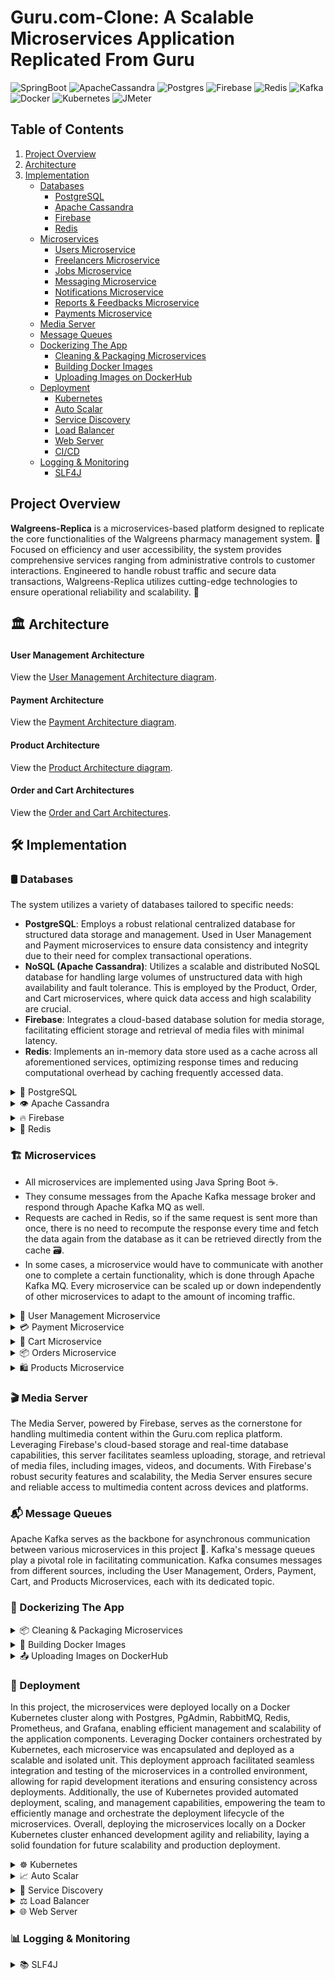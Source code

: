 # Guru.com-Clone: A Scalable Microservices Application Replicated From Guru

![SpringBoot](https://img.shields.io/badge/Spring_Boot-F2F4F9?style=for-the-badge&logo=spring-boot)
![ApacheCassandra](https://img.shields.io/badge/cassandra-%231287B1.svg?style=for-the-badge&logo=apache-cassandra&logoColor=white)
![Postgres](https://img.shields.io/badge/postgres-%23316192.svg?style=for-the-badge&logo=postgresql&logoColor=white)
![Firebase](https://img.shields.io/badge/firebase-FFA611.svg?style=for-the-badge&logo=firebase&logoColor=white)
![Redis](https://img.shields.io/badge/redis-%23DD0031.svg?style=for-the-badge&logo=redis&logoColor=white)
![Kafka](https://img.shields.io/badge/Kafka-%23FF6600.svg?style=for-the-badge&logo=apachekafka&logoColor=white)
![Docker](https://img.shields.io/badge/Docker-2CA5E0?style=for-the-badge&logo=docker&logoColor=white)
![Kubernetes](https://img.shields.io/badge/Kubernetes-326CE5?style=for-the-badge&logo=Kubernetes&logoColor=white)
![JMeter](https://img.shields.io/badge/JMeter-D22128?style=for-the-badge&logo=apachejmeter&logoColor=white)



## Table of Contents

1. [Project Overview](#project-overview)
2. [Architecture](#architecture)
3. [Implementation](#implementation)
   - [Databases](#databases)
     - [PostgreSQL](#postgreSQL)
     - [Apache Cassandra](#apache-cassandra)
     - [Firebase](#firebase)
     - [Redis](#redis)
   - [Microservices](#microservices)
     - [Users Microservice](#users-microservice)
     - [Freelancers Microservice](#freelancers-microservice)
     - [Jobs Microservice](#jobs-microservice)
     - [Messaging Microservice](#messaging-microservice)
     - [Notifications Microservice](#notifications-microservice)
     - [Reports & Feedbacks Microservice](#reports&feedbacks-microservice)
     - [Payments Microservice](#payments-microservice)
   - [Media Server](#media-server)
   - [Message Queues](#message-queues)
   - [Dockerizing The App](#dockerizing-the-app)
     - [Cleaning & Packaging Microservices](#cleaning-&-packaging-microservices) 
     - [Building Docker Images](#building-docker-images)
     - [Uploading Images on DockerHub](#uploading-image-dockerhub)
   - [Deployment](#deployment)
     - [Kubernetes](#kubernetes)
     - [Auto Scalar](#auto-scalar)
     - [Service Discovery](#service-discovery)
     - [Load Balancer](#load-balancer)
     - [Web Server](#web-server)
     - [CI/CD](#contionous-integration)
   - [Logging & Monitoring](#logging&monitoring)
     - [SLF4J](#slf4j)


## Project Overview

**Walgreens-Replica** is a microservices-based platform designed to replicate the core functionalities of the Walgreens pharmacy management system. 🏥 Focused on efficiency and user accessibility, the system provides comprehensive services ranging from administrative controls to customer interactions. Engineered to handle robust traffic and secure data transactions, Walgreens-Replica utilizes cutting-edge technologies to ensure operational reliability and scalability. 🌟

## 🏛️ Architecture

#### User Management Architecture

View the [User Management Architecture diagram](https://drive.google.com/file/d/1HI00kpG8-NS1b66_aAPfi-HBECqZjdIW/view?usp=sharing).

#### Payment Architecture

View the [Payment Architecture diagram](https://drive.google.com/file/d/1w_wqur5WADjQbF_G26jKbfrpmjmf4vMO/view?usp=sharing).

#### Product Architecture

View the [Product Architecture diagram](https://drive.google.com/file/d/1jsrCwFj9r7thlRNdVK2F2TypnOXnf6hC/view?usp=sharing).

#### Order and Cart Architectures

View the [Order and Cart Architectures](https://drive.google.com/file/d/1w2W2aP3YkwUcmH1aQBfH3rc9zjihwPQT/view?usp=sharing).




## 🛠️ Implementation

### 🛢️ Databases
The system utilizes a variety of databases tailored to specific needs:

- **PostgreSQL**: Employs a robust relational centralized database for structured data storage and management. Used in User Management and Payment microservices to ensure data consistency and integrity due to their need for complex transactional operations.
- **NoSQL (Apache Cassandra)**: Utilizes a scalable and distributed NoSQL database for handling large volumes of unstructured data with high availability and fault tolerance. This is employed by the Product, Order, and Cart microservices, where quick data access and high scalability are crucial.
- **Firebase**: Integrates a cloud-based database solution for media storage, facilitating efficient storage and retrieval of media files with minimal latency.
- **Redis**: Implements an in-memory data store used as a cache across all aforementioned services, optimizing response times and reducing computational overhead by caching frequently accessed data.

<details>
   <summary>
      🐘 PostgreSQL
   </summary>
  In the system architecture, PostgreSQL is employed for the User Management and Payment microservices, which require consistent and reliable data handling capabilities. This centralized database supports complex queries and transactions, ensuring data integrity and consistency necessary for sensitive operations such as user data management and financial transactions.
</details>

<details>
   <summary>
      👁 Apache Cassandra
   </summary>
  Apache Cassandra is chosen for the Product, Order, and Cart microservices due to its high performance in environments that demand scalability and high-speed access to large volumes of data. Its distributed nature supports rapid growth and data distribution across multiple nodes, ensuring reliability and speed during high-demand periods.
</details>

<details>
   <summary>
      🔥 Firebase
   </summary>
  Firebase serves as the media server for the system, providing a cloud-based solution for storing and serving media content. Its real-time database and storage capabilities enable seamless integration with the application, allowing users to upload, retrieve, and stream media files with minimal latency. Firebase's scalability and reliability ensure uninterrupted access to media content, while its authentication and security features safeguard sensitive data. By leveraging Firebase as a media server, the system delivers a seamless and responsive multimedia experience to users across platforms.
</details>

<details>
   <summary>
      💾 Redis
   </summary>
  Redis plays a pivotal role in the system architecture, serving as a high-performance caching layer for optimizing data access and response times. Utilized across various microservices, Redis efficiently stores and retrieves frequently accessed data, such as session information, user preferences, and temporary application state. Its in-memory data storage and support for data structures enable fast and reliable caching, reducing the need for repeated computations and database queries. By leveraging Redis, the system enhances scalability, resilience, and overall performance, ensuring a seamless and responsive user experience. This caching mechanism significantly reduces the load on the database servers, alleviating potential bottlenecks and enhancing overall system performance by minimizing the need for repetitive and resource-intensive database queries.
</details>


### 🏗️ Microservices

- All microservices are implemented using Java Spring Boot ☕.
- They consume messages from the Apache Kafka message broker and respond through Apache Kafka MQ as well.
- Requests are cached in Redis, so if the same request is sent more than once, there is no need to recompute the response every time and fetch the data again from the database as it can be retrieved directly from the cache 🗃️.
- In some cases, a microservice would have to communicate with another one to complete a certain functionality, which is done through Apache Kafka MQ. Every microservice can be scaled up or down independently of other microservices to adapt to the amount of incoming traffic.

<details>
   <summary>
      👥 User Management Microservice
   </summary>
 The User Management Microservice primarily focuses on user authentication (Login & Registration), implemented using Spring Boot Security. This service interacts mainly with PostgreSQL for user data storage and management. Additionally, to optimize authentication performance, the service caches the generated JWT tokens upon successful login in a shared Redis cache. This microservice also handles common operations shared by all users, such as changing usernames/passwords and managing user-related functionalities.
</details>

<details>
   <summary>
      💳 Payment Microservice
   </summary>
   The Payment Microservice handles all aspects of financial transactions within the system, including processing payments, managing wallets, and maintaining transaction history. It employs PostgreSQL due to its strong ACID properties, ensuring data consistency and reliability for all financial operations. To enhance performance, frequently accessed data such as transaction histories and balance checks are cached using Redis, ensuring quick access and a smooth user experience.
</details>

<details>
   <summary>
      🛒 Cart Microservice
   </summary>
   The Cart Microservice manages the shopping cart functionality, allowing users to add, update, or remove products from their cart. This service utilizes a NoSQL database for high performance and scalability, especially suitable for the dynamic nature of cart operations which require high-speed read and write capabilities. Redis is also used to cache cart data, significantly speeding up cart operations and improving response times during high traffic periods.
</details>

<details>
   <summary>
      📦 Orders Microservice
   </summary>
   The Orders Microservice oversees the order processing workflow, from order placement to final delivery tracking. It leverages NoSQL databases to handle large volumes of orders with high availability and fault tolerance. This microservice is optimized for quick access to order data and scalability, using Redis to cache order statuses and summary data for fast retrieval.
</details>

<details>
   <summary>
      🛍️ Products Microservice
   </summary>
   The Products Microservice is responsible for managing product listings, including creating, updating, and deleting product information. It uses NoSQL databases to store product data, ensuring scalability and rapid access when fetching product details. Redis is utilized here to cache frequently accessed data like product prices and descriptions, allowing for efficient and fast user interactions.
</details>




 ### 🎬 Media Server

The Media Server, powered by Firebase, serves as the cornerstone for handling multimedia content within the Guru.com replica platform. Leveraging Firebase's cloud-based storage and real-time database capabilities, this server facilitates seamless uploading, storage, and retrieval of media files, including images, videos, and documents. With Firebase's robust security features and scalability, the Media Server ensures secure and reliable access to multimedia content across devices and platforms. 

### 📬 Message Queues

Apache Kafka serves as the backbone for asynchronous communication between various microservices in this project 🚀. Kafka's message queues play a pivotal role in facilitating communication. Kafka consumes messages from different sources, including the User Management, Orders, Payment, Cart, and Products Microservices, each with its dedicated topic.

### 🐋 Dockerizing The App

<details>
   <summary>
      📦 Cleaning & Packaging Microservices
   </summary>
  To Dockerize the application, the first step involved executing Maven commands to clean and package the microservices. This process entailed running mvn clean to remove any previously compiled artifacts and mvn package to compile the source code, run tests, and package the application into executable .jar files. Each microservice, structured as a Maven project, underwent this meticulous process to ensure that all dependencies were resolved and included in the packaged artifacts. These .jar files served as the executable units encapsulating the microservices, ready for containerization within Docker. This methodical approach laid a solid foundation for seamless integration and deployment within Docker containers.
</details>

<details>
   <summary>
      🔨 Building Docker Images
   </summary>
  After cleaning and packaging the microservices, the next step involved building Docker images for each microservice. This process was accomplished using Dockerfile configurations, which specified the environment and dependencies required to run the microservice within a Docker container. Leveraging Docker's build capabilities, the Docker images were created with efficiency and consistency. Each Docker image encapsulated the packaged microservice artifact, ensuring that it could be executed within a containerized environment. This step ensured that the microservices were properly containerized and ready for deployment across various environments.
</details>

<details>
   <summary>
      📤 Uploading Images on DockerHub
   </summary>
  Once the Docker images for the microservices were built, the final step involved uploading these images to DockerHub. DockerHub served as the central repository for storing and sharing Docker images, providing a convenient platform for managing and distributing containerized applications. Each Docker image was tagged with version information and securely uploaded to DockerHub. This process made the Docker images accessible online and facilitated seamless deployment across different environments. By leveraging DockerHub, it was ensured that the Docker images were readily available for deployment, streamlining the sharing and collaboration of containerized applications.
</details>

### 🚀 Deployment
In this project, the microservices were deployed locally on a Docker Kubernetes cluster along with Postgres, PgAdmin, RabbitMQ, Redis, Prometheus, and Grafana, enabling efficient management and scalability of the application components. Leveraging Docker containers orchestrated by Kubernetes, each microservice was encapsulated and deployed as a scalable and isolated unit. This deployment approach facilitated seamless integration and testing of the microservices in a controlled environment, allowing for rapid development iterations and ensuring consistency across deployments. Additionally, the use of Kubernetes provided automated deployment, scaling, and management capabilities, empowering the team to efficiently manage and orchestrate the deployment lifecycle of the microservices. Overall, deploying the microservices locally on a Docker Kubernetes cluster enhanced development agility and reliability, laying a solid foundation for future scalability and production deployment.

<details>
   <summary>
       ☸ Kubernetes
   </summary>
  The Kubernetes deployment configuration outlines the deployment details for the microservices within the application ecosystem. With a starting replica count of 2, Kubernetes ensures high availability by maintaining two instances of the microservice to handle incoming requests. Pods are selected based on the specified label, ensuring consistency in pod selection and management across the cluster. Each pod is based on a Docker image, configured to expose its own port for incoming traffic. The deployment incorporates a readiness probe, configured to check the "/actuator/health" endpoint of the Spring Boot application (That endpoint is predefined if the app uses spring boot actuator). This probe ensures that the deployed service is fully initialized and ready to accept requests before being added to the load balancer rotation. With an initial delay of 30 seconds and subsequent checks every 10 seconds, Kubernetes waits for the service to become ready before directing traffic to it. This approach prevents premature routing of requests to the service, guaranteeing a seamless user experience once the service is fully operational. Additionally, the deployment specifies resource requests and limits to manage the memory and CPU utilization of the deployed pods effectively. Resource requests are set to 128Mi of memory and 250m of CPU, while resource limits are set to 512Mi of memory and 750m of CPU. By defining these resource constraints, Kubernetes ensures efficient resource utilization and prevents resource contention among pods within the cluster.
</details>

<details>
   <summary>
       📈 Auto Scalar
   </summary>
 Before configuring the Horizontal Pod Autoscaler (HPA) for our microservices within the application ecosystem, we ensured the Kubernetes Metrics Server was enabled to gather resource utilization metrics across the cluster. With this prerequisite in place, The Horizontal Pod Autoscaler (HPA) configuration outlines the scaling behavior for a microservice within the application ecosystem. With a scale target reference to the corresponding Deployment, the HPA ensures dynamic scaling based on resource utilization metrics. The HPA is configured to scale up or down ⬆️⬇️ based on average CPU utilization, targeting a utilization threshold of 80% and scaling up to 5 parallel pod in total (limited to only 5 due to the host machine capabilites and RAM). When resource utilization exceeds this threshold, the HPA initiates scaling actions ⬆️ to increase the number of replicas, ensuring optimal performance and resource utilization. To prevent excessive scaling, the HPA incorporates scaling policies with stabilization windows for both scaling up and scaling down. These policies aim to stabilize the system before initiating scaling actions, avoiding rapid fluctuations in replica counts and ensuring stability under varying workload conditions. Overall, this HPA configuration enables adaptive scaling of microservices based on resource utilization, enhancing efficiency and performance within the Kubernetes cluster.
</details>

<details>
   <summary>
       🔎 Service Discovery
   </summary>
  In Kubernetes, service discovery is a crucial aspect of managing distributed applications. Kubernetes provides built-in service discovery mechanisms that allow applications to locate and communicate with each other dynamically. This is achieved through Kubernetes Services, which act as an abstraction layer to provide a stable endpoint for accessing pods that belong to a specific application. By using labels and selectors, Kubernetes Services automatically discover and route traffic to the appropriate pods, regardless of their underlying infrastructure or location within the cluster. This enables seamless communication between microservices and facilitates the scalability and resilience of distributed applications in Kubernetes environments.
</details>

<details>
   <summary>
       ⚖️ Load Balancer
   </summary>
  In Kubernetes, the built-in Load Balancer functionality is facilitated through the Kubernetes Service object. This component plays a pivotal role in distributing incoming traffic across multiple instances of an application or service deployed within a Kubernetes cluster. The Kubernetes Service abstracts away the complexities of load balancing by providing a stable endpoint, known as a ClusterIP, for accessing pods associated with a specific application or service. By leveraging labels and selectors defined in the Service configuration, Kubernetes dynamically routes incoming traffic to the appropriate pods, ensuring efficient load distribution and high availability. The routing algorithm used by the built-in Kubernetes Load Balancer is typically round-robin, which evenly distributes incoming requests among the available pods. This approach ensures that each pod receives a fair share of the incoming traffic, preventing overloading of any single pod and promoting scalability and resilience within the cluster.
</details>

<details>
   <summary>
       🌐 Web Server
   </summary>
  The Kubernetes Ingress configuration defines the routing rules for incoming HTTP traffic to the NGINX web server within the Kubernetes cluster. Using the Ingress resource, we exposed HTTP and HTTPS routes from outside the cluster to services within the cluster, enabling external access to applications and microservices. In this configuration, the Ingress resource specifies routing rules based on the requested host and URL path. Annotations are used to configure additional behavior, such as rewriting URL paths. The Ingress resource abstracts away the complexities of managing external access to services and provides a centralized configuration for routing HTTP traffic within the Kubernetes cluster.
</details>


### 📊 Logging & Monitoring

<details>
   <summary>
       📚 SLF4J
   </summary>
  We implemented logging functionality using the Simple Logging Facade for Java (SLF4J) framework, a widely adopted logging abstraction layer. This allows us to decouple the logging implementation from the application code, providing flexibility to switch between different logging frameworks such as Logback, Log4j, or Java Util Logging (JUL) without modifying the codebase. Our logging aspect, represented by the AppLogger class, utilizes SLF4J's logger interface to record method invocations, arguments, return values, exectution time, and exceptions. By leveraging SLF4J, we ensure consistent and standardized logging across our microservices, facilitating troubleshooting, monitoring, and performance analysis.
</details>
